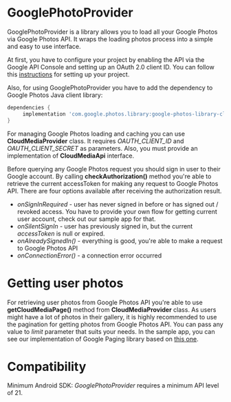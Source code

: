 # GooglePhotoProvider

GooglePhotoProvider is a library allows you to load all your Google Photos via Google Photos API. It wraps the loading photos process into a simple and easy to use interface.

At first, you have to configure your project by enabling the API via the Google API Console and setting up an OAuth 2.0 client ID. You can follow this [instructions](https://developers.google.com/photos/library/guides/get-started-java?hl=nl) for setting up your project.

Also, for using GooglePhotoProvider you have to add the dependency to Google Photos Java client library:
```gradle
dependencies {
     implementation 'com.google.photos.library:google-photos-library-client:ххх'
}
```

For managing Google Photos loading and caching you can use **CloudMediaProvider** class. It requires *OAUTH_СLIENT_ID* and *OAUTH_СLIENT_SECRET* as parameters. Also, you must provide an implementation of **CloudMediaApi** interface.

Before querying any Google Photos request you should sign in user to their Google account. By calling **checkAuthorization()** method you're able to retrieve the current accessToken for making any request to Google Photos API. There are four options available after receiving the authorization result.

  - *onSignInRequired* - user has never signed in before or has signed out / revoked access. You have to provide your own flow for getting current user account, check out our sample app for that.
  - *onSilentSignIn* - user has previously signed in, but the current *accessToken* is null or expired.
  - *onAlreadySignedIn()* - everything is good, you're able to make a request to Google Photos API
  - *onConnectionError()* - a connection error occurred

# Getting user photos
For retrieving user photos from Google Photos API you're able to use **getCloudMediaPage()** method from **CloudMediaProvider** class. As users might have a lot of photos in their gallery, it is highly recommended to use the pagination for getting photos from Google Photos API. You can pass any value to *limit* parameter that suits your needs. In the sample app, you can see our implementation of Google Paging library based on [this one](https://gitlab.com/terrakok/gitlab-client/blob/98167db3555012396e03027fb12b94b8ad8c923c/app/src/main/java/ru/terrakok/gitlabclient/presentation/global/Paginator.kt).
# Compatibility
Minimum Android SDK: *GooglePhotoProvider* requires a minimum API level of 21.
